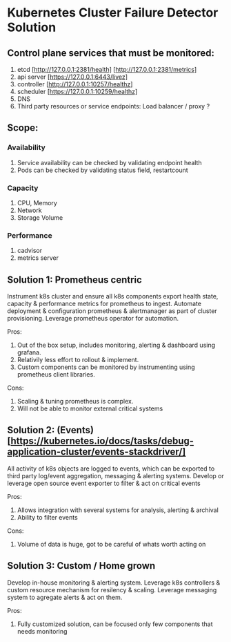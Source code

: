 # Kubernetes Cluster Failure Detector Solution

## Control plane services that must be monitored:
1. etcd [http://127.0.0.1:2381/health] [http://127.0.0.1:2381/metrics]
2. api server [https://127.0.0.1:6443/livez]
3. controller [http://127.0.0.1:10257/healthz]
4. scheduler [https://127.0.0.1:10259/healthz]
5. DNS
6. Third party resources or service endpoints: Load balancer / proxy ?

## Scope:

### Availability
1. Service availability can be checked by validating endpoint health
2. Pods can be checked by validating status field, restartcount

### Capacity
1. CPU, Memory
2. Network
3. Storage Volume

### Performance
1. cadvisor
2. metrics server

## Solution 1: Prometheus centric
Instrument k8s cluster and ensure all k8s components export health state, capacity & performance metrics for prometheus to ingest. Automate deployment & configuration prometheus & alertmanager as part of cluster provisioning.
Leverage prometheus operator for automation.

Pros:
1. Out of the box setup, includes monitoring, alerting & dashboard using grafana.
2. Relativily less effort to rollout & implement.
3. Custom components can be monitored by instrumenting using  prometheus client libraries.

Cons:
1. Scaling & tuning prometheus is complex.
2. Will not be able to monitor external critical systems


## Solution 2: (Events)[https://kubernetes.io/docs/tasks/debug-application-cluster/events-stackdriver/]
All activity of k8s objects are logged to events, which can be exported to third party log/event aggregation, messaging & alerting systems. Develop or leverage open source event exporter to filter & act on critical events

Pros:
1. Allows integration with several systems for analysis, alerting & archival
2. Ability to filter events

Cons:
1. Volume of data is huge, got to be careful of whats worth acting on


## Solution 3: Custom / Home grown
Develop in-house monitoring & alerting system. Leverage k8s controllers & custom resource mechanism for resilency & scaling. Leverage messaging system to agregate alerts & act on them. 

Pros:
1. Fully customized solution, can be focused only few components that needs monitoring

